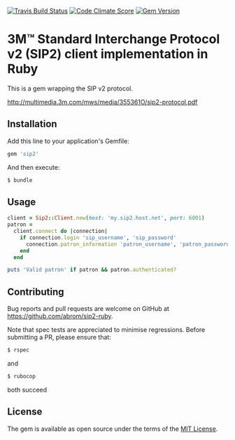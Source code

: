 [![Travis Build Status](http://img.shields.io/travis/abrom/sip2-ruby.svg?style=flat)](https://travis-ci.org/abrom/sip2-ruby)
[![Code Climate Score](http://img.shields.io/codeclimate/github/abrom/sip2-ruby.svg?style=flat)](https://codeclimate.com/github/abrom/sip2-ruby)
[![Gem Version](http://img.shields.io/gem/v/sip2.svg?style=flat)](#)

# 3M™ Standard Interchange Protocol v2 (SIP2) client implementation in Ruby

This is a gem wrapping the SIP v2 protocol.

http://multimedia.3m.com/mws/media/355361O/sip2-protocol.pdf 


## Installation

Add this line to your application's Gemfile:

```ruby
gem 'sip2'
```

And then execute:

```bash
$ bundle
```


## Usage

```ruby
client = Sip2::Client.new(host: 'my.sip2.host.net', port: 6001)
patron =
  client.connect do |connection|
    if connection.login 'sip_username', 'sip_password'
      connection.patron_information 'patron_username', 'patron_password'
    end
  end

puts 'Valid patron' if patron && patron.authenticated?
```


## Contributing

Bug reports and pull requests are welcome on GitHub at https://github.com/abrom/sip2-ruby.

Note that spec tests are appreciated to minimise regressions. Before submitting a PR, please ensure that:
 
```bash
$ rspec
```
and

```bash
$ rubocop
```
both succeed 


## License

The gem is available as open source under the terms of the [MIT License](http://opensource.org/licenses/MIT).
